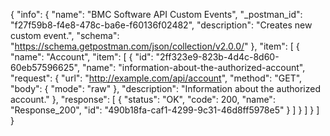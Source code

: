 {
  "info": {
    "name": "BMC Software API Custom Events",
    "_postman_id": "f27f59b8-f4e8-478c-ba6e-f60136f02482",
    "description": "Creates new custom event.",
    "schema": "https://schema.getpostman.com/json/collection/v2.0.0/"
  },
  "item": [
    {
      "name": "Account",
      "item": [
        {
          "id": "2ff323e9-823b-4d4c-8d60-60eb57596625",
          "name": "information-about-the-authorized-account",
          "request": {
            "url": "http://example.com/api/account",
            "method": "GET",
            "body": {
              "mode": "raw"
            },
            "description": "Information about the authorized account."
          },
          "response": [
            {
              "status": "OK",
              "code": 200,
              "name": "Response_200",
              "id": "490b18fa-caf1-4299-9c31-46d8ff5978e5"
            }
          ]
        }
      ]
    }
  ]
}